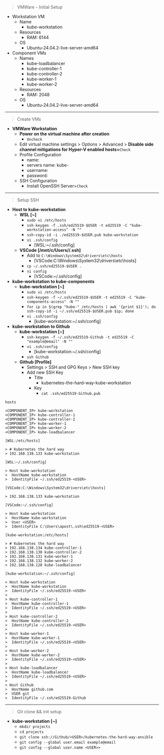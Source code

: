 > VMWare - Initial Setup

- Workstation VM
	- Name
		- kube-workstation
	- Resources
		- RAM: 6144
	- OS
		- Ubuntu-24.04.2-live-server-amd64
- Component VMs
	- Names
		- kube-loadbalancer
		- kube-controller-1
		- kube-controller-2
		- kube-worker-1
		- kube-worker-2
	- Resources
		- RAM: 2048
	- OS
		- Ubuntu-24.04.2-live-server-amd64
* * *
> Create VMs

- **VMWare Workstation**
	- **Power on the virtual machine after creation**
		- `Uncheck`
	- Edit virtual machine settings > Options > Advanced > **Disable side channel mitigations for Hyper-V enabled hosts=**`Check`
	- Profile Configuration
		- name: <USER>
		- servers name: kube-<COMPONENT>
		- username: <USER>
		- password: <PASSWORD>
	- SSH Configuration
		- Install OpenSSH Server=`Check`
* * *
> Setup SSH

- **Host to kube-workstation**
	- **WSL [~]**
		- `sudo vi /etc/hosts`
		- `ssh-keygen -f .ssh/ed25519-$USER -t ed25519 -C "kube-workstation-access" -N ""`
		- `ssh-copy-id -i ./ed25519-$USER.pub kube-workstation`
		- `vi .ssh/config`
			- [WSL:~/.ssh/config]
	- **VSCode [/mnt/c/Users/<USER>/.ssh]**
		- Add to `C:\Windows\System32\drivers\etc\hosts`
			- [VSCode:C:\Windows\System32\drivers\etc\hosts]
		- `cp ~/.ssh/ed25519-$USER .`
		- `vi config`
			- [VSCode:~/.ssh/config]
- **kube-workstation to kube-components**
	- **kube-workstation [~]**
 		- `sudo vi /etc/hosts`
		- `ssh-keygen -f ~/.ssh/ed25519-$USER -t ed25519 -C "kube-components-access" -N ""`
		- `for ip in $(grep "kube-" /etc/hosts | awk '{print $1}'); do ssh-copy-id -i ~/.ssh/ed25519-$USER.pub $ip; done`
		- `vi .ssh/config`
			- [kube-workstation:~/.ssh/config]
- **kube-workstation to Github**
	- **kube-workstation [~]**
		- `ssh-keygen -f ~/.ssh/ed25519-Github -t ed25519 -C "example@email" -N ""`
		- `vi .ssh/config`
			- [kube-workstation:~/.ssh/config]
		- `ssh Github`
	- **Github [Profile]**
		- Settings > SSH and GPG Keys > New SSH key
		- Add new SSH Key
			- Title
				- kubernetes-the-hard-way-kube-workstation
			- Key
				- `cat .ssh/ed25519-Github.pub`
```
hosts

<COMPONENT_IP> kube-workstation
<COMPONENT_IP> kube-controller-1
<COMPONENT_IP> kube-controller-2
<COMPONENT_IP> kube-worker-1
<COMPONENT_IP> kube-worker-2
<COMPONENT_IP> kube-loadbalancer
```
```
[WSL:/etc/hosts]

> # Kubernetes the hard way
> 192.168.138.133 kube-workstation

[WSL:~/.ssh/config]

> Host kube-workstation
>  HostName kube-workstation
>  IdentityFile ~/.ssh/ed25519-<USER>
```
```
[VSCode:C:\Windows\System32\drivers\etc\hosts]

> 192.168.138.133 kube-workstation

[VSCode:~/.ssh/config]

> Host kube-workstation
>  HostName kube-workstation
>  User <USER>
>  IdentityFile C:\Users\apost\.ssh\ed25519-<USER>
```
```
[kube-workstation:/etc/hosts]

> # Kubernetes the hard way
> 192.168.138.134 kube-controller-1
> 192.168.138.130 kube-controller-2
> 192.168.138.131 kube-worker-1
> 192.168.138.132 kube-worker-2
> 192.168.138.128 kube-loadbalancer

[kube-workstation:~/.ssh/config]

> Host kube-workstation
>  HostName kube-workstation
>  IdentityFile ~/.ssh/ed25519-<USER>
>
> Host kube-controller-1
>  HostName kube-controller-1
>  IdentityFile ~/.ssh/ed25519-<USER>
>
> Host kube-controller-2
>  HostName kube-controller-2
>  IdentityFile ~/.ssh/ed25519-<USER>
>
> Host kube-worker-1
>  HostName kube-worker-1
>  IdentityFile ~/.ssh/ed25519-<USER>
>
> Host kube-worker-2
>  HostName kube-worker-2
>  IdentityFile ~/.ssh/ed25519-<USER>
>
> Host kube-loadbalancer
>  HostName kube-loadbalancer
>  IdentityFile ~/.ssh/ed25519-<USER>
>
> Host Github
>  HostName github.com
>  USER git
>  IdentityFile ~/.ssh/ed25519-Github
```
* * *
> Git clone && init setup

- **kube-workstation [~]**
	- `mkdir projects`
	- `cd projects`
	- `git clone ssh://Github/<USER>/kubernetes-the-hard-way-ansible`
	-  `git config --global user.email example@email`
	-  `git config --global user.name <USER>>`